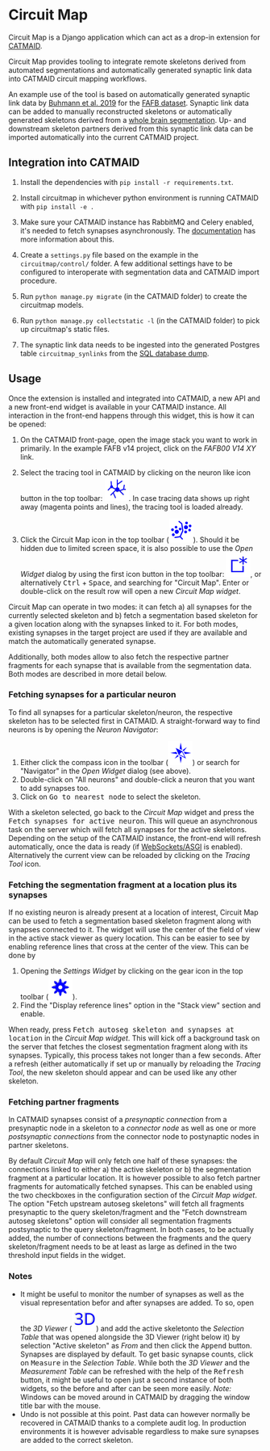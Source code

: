 # Circuit Map

Circuit Map is a Django application which can act as a drop-in
extension for [CATMAID](https://catmaid.readthedocs.io/en/latest/extensions.html).

Circuit Map provides tooling to integrate remote skeletons derived from automated segmentations
and automatically generated synaptic link data into CATMAID circuit mapping workflows.

An example use of the tool is based on automatically generated synaptic link data by [Buhmann et al. 2019](https://www.biorxiv.org/content/10.1101/2019.12.12.874172v1) for the [FAFB dataset](http://www.temca2data.org/). Synaptic link data can be added to manually reconstructed skeletons or automatically generated skeletons derived from a [whole brain segmentation](https://fafb-ffn1.storage.googleapis.com/landing.html). Up- and downstream skeleton partners derived from this synaptic link data can be imported automatically into the current CATMAID project.


## Integration into CATMAID

1. Install the dependencies with `pip install -r requirements.txt`.

2. Install circuitmap in whichever python environment is running
   CATMAID with `pip install -e .`

3. Make sure your CATMAID instance has RabbitMQ and Celery enabled, it's needed
   to fetch synapses asynchronously. The [documentation](https://catmaid.readthedocs.io/en/stable/celery.html)
   has more information about this.

4. Create a ``settings.py`` file based on the example in the
   ``circuitmap/control/`` folder. A few additional settings have to be
   configured to interoperate with segmentation data and CATMAID import
   procedure.

5. Run `python manage.py migrate` (in the CATMAID folder) to create the circuitmap models.

6. Run `python manage.py collectstatic -l`  (in the CATMAID folder) to pick up
   circuitmap's static files.

7. The synaptic link data needs to be ingested into the generated
   Postgres table `circuitmap_synlinks` from the [SQL database dump](https://github.com/funkelab/synful_fafb).

## Usage

Once the extension is installed and integrated into CATMAID, a new API and a
new front-end widget is available in your CATMAID instance. All interaction in
the front-end happens through this widget, this is how it can be opened:

1. On the CATMAID front-page, open the image stack you want to work in
   primarily. In the example FAFB v14 project, click on the *FAFB00 V14 XY*
   link.

2. Select the tracing tool in CATMAID by clicking on the neuron like icon
   button in the top toolbar: ![Tracing Tool icon](sphinx-doc/source/_static/trace.svg).
   In case tracing data shows up right away (magenta points and lines), the
   tracing tool is loaded already.

3. Click the Circuit Map icon in the top toolbar (![Circuit Map icon](circuitmap/static/images/circuitmap.svg)).
   Should it be hidden due to limited screen space, it is also possible to use
   the *Open Widget* dialog by using the first icon button in the top toolbar:
   ![Open Widget icon](sphinx-doc/source/_static/newwindow.svg), or
   alternatively <kbd>Ctrl</kbd> + <kbd>Space</kbd>, and searching for "Circuit
   Map". Enter or double-click on the result row will open a new *Circuit Map
   widget*.

Circuit Map can operate in two modes: it can fetch a) all synapses for the
currently selected skeleton and b) fetch a segmentation based skeleton for a
given location along with the synapses linked to it. For both modes, existing
synapses in the target project are used if they are available and match the
automatically generated synapse.

Additionally, both modes allow to also fetch the respective partner fragments
for each synapse that is available from the segmentation data. Both modes are
described in more detail below.

### Fetching synapses for a particular neuron

To find all synapses for a particular skeleton/neuron, the respective skeleton
has to be selected first in CATMAID. A straight-forward way to find neurons is
by opening the *Neuron Navigator*:

1. Either click the compass icon in the toolbar (![Neuron Navigator icon](sphinx-doc/source/_static/neuron_navigator.svg)) or search for "Navigator" in the
   *Open Widget* dialog (see above). 
2. Double-click on "All neurons" and double-click a neuron that you want to add
   synapses too.
3. Click on <kbd>Go to nearest node</kbd> to select the skeleton.

With a skeleton selected, go back to the *Circuit Map* widget and press the
<kbd>Fetch synapses for active neuron</kbd>. This will queue an asynchronous task
on the server which will fetch all synapses for the active skeletons. Depending
on the setup of the CATMAID instance, the front-end will refresh automatically,
once the data is ready (if [WebSockets/ASGI](https://catmaid.readthedocs.io/en/stable/websockets.html)
is enabled). Alternatively the current view can be reloaded by clicking on the
*Tracing Tool* icon.

### Fetching the segmentation fragment at a location plus its synapses

If no existing neuron is already present at a location of interest, Circuit Map
can be used to fetch a segmentation based skeleton fragment along with synapses
connected to it. The widget will use the center of the field of view in the
active stack viewer as query location. This can be easier to see by enabling
reference lines that cross at the center of the view. This can be done by

1. Opening the *Settings Widget* by clicking on the gear icon in the top toolbar (![Settings Widget icon](sphinx-doc/source/_static/settings.svg)).
2. Find the "Display reference lines" option in the "Stack view" section and enable.

When ready, press <kbd>Fetch autoseg skeleton and synapses at location</kbd> in
the *Circuit Map widget*. This will kick off a background task on the server
that fetches the closest segmentation fragment along with its synapses.
Typically, this process takes not longer than a few seconds. After a refresh
(either automatically if set up or manually by reloading the *Tracing Tool*,
the new skeleton should appear and can be used like any other skeleton.

### Fetching partner fragments

In CATMAID synapses consist of a *presynaptic connection* from a presynaptic node
in a skeleton to a *connector node* as well as one or more *postsynaptic connections*
from the connector node to postynaptic nodes in partner skeletons.

By default *Circuit Map* will only fetch one half of these synapses: the connections
linked to either a) the active skeleton or b) the segmentation fragment at a
particular location. It is however possible to also fetch partner fragments for
automatically fetched synapses. This can be enabled using the two checkboxes in the
configuration section of the *Circuit Map widget*. The option "Fetch upstream autoseg
skeletons" will fetch all fragments presynaptic to the query skeleton/fragment and
the "Fetch downstream autoseg skeletons" option will consider all segmentation
fragments postsynaptic to the query skeleton/fragment. In both cases, to be actually
added, the number of connections between the fragments and the query skeleton/fragment
needs to be at least as large as defined in the two threshold input fields in the widget.

### Notes

- It might be useful to monitor the number of synapses as well as the visual
  representation befor and after synapses are added. To so, open the *3D Viewer*
  (![Settings Widget icon](sphinx-doc/source/_static/3d-view-webgl.svg)) and add the active skeletonto the *Selection Table* that was opened
  alongside the 3D Viewer (right below it) by selection "Active skeleton" as *From*
  and then click the <kbd>Append</kbd> button. Synapses are displayed by default.
  To get basic synapse counts, click on <kbd>Measure</kbd> in the *Selection Table*.
  While both the *3D Viewer* and the *Measurement Table* can be refreshed with the
  help of the <kbd>Refresh</kbd> button, it might be useful to open just a second
  instance of both widgets, so the before and after can be seen more easily.
  *Note:* Windows can be moved around in CATMAID by dragging the window title bar
  with the mouse. 
- Undo is not possible at this point. Past data can however normally be recovered in
  CATMAID thanks to a complete audit log. In production environments it is however
  advisable regardless to make sure synapses are added to the correct skeleton.

